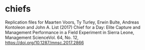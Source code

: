 # chiefs
Replication files for Maarten Voors, Ty Turley, Erwin Bulte, Andreas Kontoleon and John A. List (2017) Chief for a Day: Elite Capture and Management Performance in a Field Experiment in Sierra Leone, Management ScienceVol. 64, No. 12, https://doi.org/10.1287/mnsc.2017.2866
